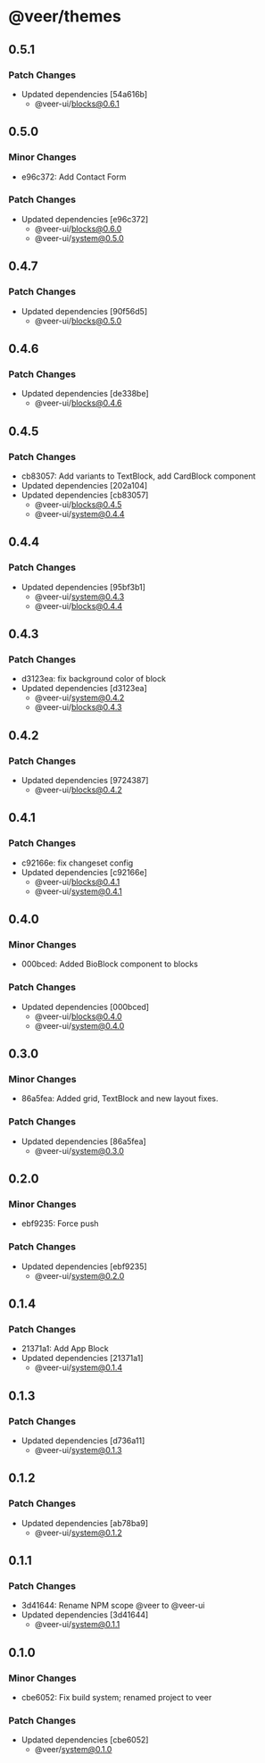 # @veer/themes

## 0.5.1

### Patch Changes

- Updated dependencies [54a616b]
  - @veer-ui/blocks@0.6.1

## 0.5.0

### Minor Changes

- e96c372: Add Contact Form

### Patch Changes

- Updated dependencies [e96c372]
  - @veer-ui/blocks@0.6.0
  - @veer-ui/system@0.5.0

## 0.4.7

### Patch Changes

- Updated dependencies [90f56d5]
  - @veer-ui/blocks@0.5.0

## 0.4.6

### Patch Changes

- Updated dependencies [de338be]
  - @veer-ui/blocks@0.4.6

## 0.4.5

### Patch Changes

- cb83057: Add variants to TextBlock, add CardBlock component
- Updated dependencies [202a104]
- Updated dependencies [cb83057]
  - @veer-ui/blocks@0.4.5
  - @veer-ui/system@0.4.4

## 0.4.4

### Patch Changes

- Updated dependencies [95bf3b1]
  - @veer-ui/system@0.4.3
  - @veer-ui/blocks@0.4.4

## 0.4.3

### Patch Changes

- d3123ea: fix background color of block
- Updated dependencies [d3123ea]
  - @veer-ui/system@0.4.2
  - @veer-ui/blocks@0.4.3

## 0.4.2

### Patch Changes

- Updated dependencies [9724387]
  - @veer-ui/blocks@0.4.2

## 0.4.1

### Patch Changes

- c92166e: fix changeset config
- Updated dependencies [c92166e]
  - @veer-ui/blocks@0.4.1
  - @veer-ui/system@0.4.1

## 0.4.0

### Minor Changes

- 000bced: Added BioBlock component to blocks

### Patch Changes

- Updated dependencies [000bced]
  - @veer-ui/blocks@0.4.0
  - @veer-ui/system@0.4.0

## 0.3.0

### Minor Changes

- 86a5fea: Added grid, TextBlock and new layout fixes.

### Patch Changes

- Updated dependencies [86a5fea]
  - @veer-ui/system@0.3.0

## 0.2.0

### Minor Changes

- ebf9235: Force push

### Patch Changes

- Updated dependencies [ebf9235]
  - @veer-ui/system@0.2.0

## 0.1.4

### Patch Changes

- 21371a1: Add App Block
- Updated dependencies [21371a1]
  - @veer-ui/system@0.1.4

## 0.1.3

### Patch Changes

- Updated dependencies [d736a11]
  - @veer-ui/system@0.1.3

## 0.1.2

### Patch Changes

- Updated dependencies [ab78ba9]
  - @veer-ui/system@0.1.2

## 0.1.1

### Patch Changes

- 3d41644: Rename NPM scope @veer to @veer-ui
- Updated dependencies [3d41644]
  - @veer-ui/system@0.1.1

## 0.1.0

### Minor Changes

- cbe6052: Fix build system; renamed project to veer

### Patch Changes

- Updated dependencies [cbe6052]
  - @veer/system@0.1.0
